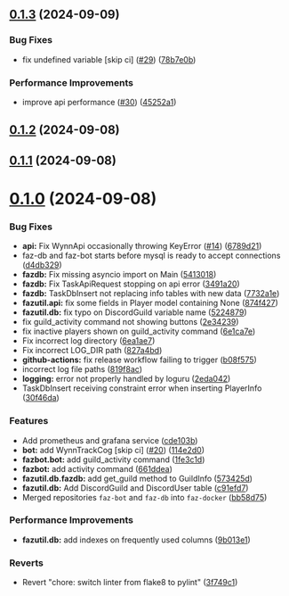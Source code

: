 ## [0.1.3](https://github.com/FAZuH/faz-bot/compare/v0.1.2...v0.1.3) (2024-09-09)


### Bug Fixes

* fix undefined variable [skip ci] ([#29](https://github.com/FAZuH/faz-bot/issues/29)) ([78b7e0b](https://github.com/FAZuH/faz-bot/commit/78b7e0bcacb3b950a47a8643f48cfde7b09ea37c))


### Performance Improvements

* improve api performance ([#30](https://github.com/FAZuH/faz-bot/issues/30)) ([45252a1](https://github.com/FAZuH/faz-bot/commit/45252a1e259a5914e1bd84dc0ae1500b72c37c24))



## [0.1.2](https://github.com/FAZuH/faz-bot/compare/v0.1.1...v0.1.2) (2024-09-08)



## [0.1.1](https://github.com/FAZuH/faz-bot/compare/v0.1.0...v0.1.1) (2024-09-08)



# [0.1.0](https://github.com/FAZuH/faz-bot/compare/d4db3299f8c2d4fda51bd5e988f7e609807b0467...v0.1.0) (2024-09-08)


### Bug Fixes

* **api:** Fix WynnApi occasionally throwing KeyError ([#14](https://github.com/FAZuH/faz-bot/issues/14)) ([6789d21](https://github.com/FAZuH/faz-bot/commit/6789d21bff669027b60d7f878e1bc01fb876ce17))
* faz-db and faz-bot starts before mysql is ready to accept connections ([d4db329](https://github.com/FAZuH/faz-bot/commit/d4db3299f8c2d4fda51bd5e988f7e609807b0467))
* **fazdb:** Fix missing asyncio import on Main ([5413018](https://github.com/FAZuH/faz-bot/commit/5413018b2790a7068c51949e402c323565a642ae))
* **fazdb:** Fix TaskApiRequest stopping on api error ([3491a20](https://github.com/FAZuH/faz-bot/commit/3491a20a8a14e138a53f5f13aa859ad84d96b762))
* **fazdb:** TaskDbInsert not replacing info tables with new data ([7732a1e](https://github.com/FAZuH/faz-bot/commit/7732a1e1b370cdff6c4502f5a3a2da22037798ee))
* **fazutil.api:** fix some fields in Player model containing None ([874f427](https://github.com/FAZuH/faz-bot/commit/874f42701b3ff032c5bfd370138df7af018ccd1c))
* **fazutil.db:** fix typo on DiscordGuild variable name ([5224879](https://github.com/FAZuH/faz-bot/commit/522487906c217dd767c7a63c413ca4374ba43a67))
* fix guild_activity command not showing buttons ([2e34239](https://github.com/FAZuH/faz-bot/commit/2e34239a2f20b0315310cb6e6c0c0fead165faf1))
* fix inactive players shown on guild_activity command ([6e1ca7e](https://github.com/FAZuH/faz-bot/commit/6e1ca7e384211b0f23608a237847fa3a28cbb730))
* Fix incorrect log directory ([6ea1ae7](https://github.com/FAZuH/faz-bot/commit/6ea1ae76677cb35fde3f5020182430770440cf0e))
* Fix incorrect LOG_DIR path ([827a4bd](https://github.com/FAZuH/faz-bot/commit/827a4bd9e194d6bc31459c83605075d275686332))
* **github-actions:** fix release workflow failing to trigger ([b08f575](https://github.com/FAZuH/faz-bot/commit/b08f575c50b15b04d9738015b4eb6f34c6d0603d))
* incorrect log file paths ([819f8ac](https://github.com/FAZuH/faz-bot/commit/819f8ac066bca80216f42863ad60ca5d6b394b32))
* **logging:** error not properly handled by loguru ([2eda042](https://github.com/FAZuH/faz-bot/commit/2eda0421bf9e74798f5a3875087de8c49a60c6d6))
* TaskDbInsert receiving constraint error when inserting PlayerInfo ([30f46da](https://github.com/FAZuH/faz-bot/commit/30f46da30733ff06786cb7a1fbdd6c11a10f8f12))


### Features

* Add prometheus and grafana service ([cde103b](https://github.com/FAZuH/faz-bot/commit/cde103bd2ed8d3afc8787b45d3bad622383358a0))
* **bot:** add WynnTrackCog [skip ci] ([#20](https://github.com/FAZuH/faz-bot/issues/20)) ([114e2d0](https://github.com/FAZuH/faz-bot/commit/114e2d0716ad9d18ba5a016ed7fbd59742e6c4cb))
* **fazbot.bot:** add guild_activity command ([1fe3c1d](https://github.com/FAZuH/faz-bot/commit/1fe3c1de1e42978af70c15e47d25df163ccbba3b))
* **fazbot:** add activity command ([661ddea](https://github.com/FAZuH/faz-bot/commit/661ddea5a8fadfefdec4b611a6b8b4ea6a0617e3))
* **fazutil.db.fazdb:** add get_guild method to GuildInfo ([573425d](https://github.com/FAZuH/faz-bot/commit/573425d6469ae4f199a6bbbb351c6b1d910790e9))
* **fazutil.db:** Add DiscordGuild and DiscordUser table ([c91efd7](https://github.com/FAZuH/faz-bot/commit/c91efd7e116fe146181401b717b8d11aedaac239))
* Merged repositories `faz-bot` and `faz-db` into `faz-docker` ([bb58d75](https://github.com/FAZuH/faz-bot/commit/bb58d753c47b04abea5a9c5efa8fc2187e9c8632))


### Performance Improvements

* **fazutil.db:** add indexes on frequently used columns ([9b013e1](https://github.com/FAZuH/faz-bot/commit/9b013e1bf588ea83ae5eb626d894a0f49458eefa))


### Reverts

* Revert "chore: switch linter from flake8 to pylint" ([3f749c1](https://github.com/FAZuH/faz-bot/commit/3f749c1be81806bb4603c1f0c865a7706f9de73e))



